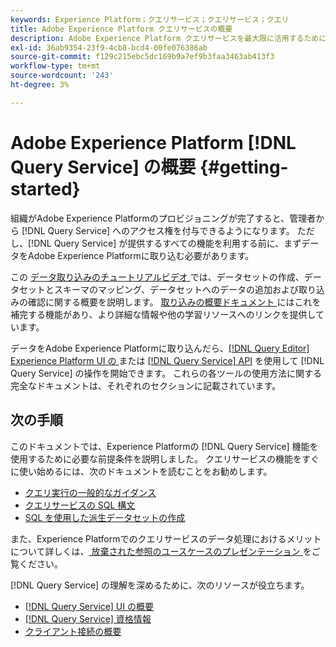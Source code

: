 ```yaml
---
keywords: Experience Platform；クエリサービス；クエリサービス；クエリ
title: Adobe Experience Platform クエリサービスの概要
description: Adobe Experience Platform クエリサービスを最大限に活用するために必要な手順の分類
exl-id: 36ab9354-23f9-4cb8-bcd4-00fe076386ab
source-git-commit: f129c215ebc5dc169b9a7ef9b3faa3463ab413f3
workflow-type: tm+mt
source-wordcount: '243'
ht-degree: 3%

---
```


# Adobe Experience Platform [!DNL Query Service] の概要 {#getting-started}

組織がAdobe Experience Platformのプロビジョニングが完了すると、管理者から [!DNL Query Service] へのアクセス権を付与できるようになります。 ただし、[!DNL Query Service] が提供するすべての機能を利用する前に、まずデータをAdobe Experience Platformに取り込む必要があります。

この [ データ取り込みのチュートリアルビデオ ](https://experienceleague.adobe.com/docs/platform-learn/tutorials/data-ingestion/create-datasets-and-ingest-data.html) では、データセットの作成、データセットとスキーマのマッピング、データセットへのデータの追加および取り込みの確認に関する概要を説明します。 [ 取り込みの概要ドキュメント ](../../ingestion/home.md) にはこれを補完する機能があり、より詳細な情報や他の学習リソースへのリンクを提供しています。

データをAdobe Experience Platformに取り込んだら、[[!DNL Query Editor] Experience Platform UI の ](../ui/user-guide.md) または [[!DNL Query Service] API](../api/getting-started.md) を使用して [!DNL Query Service] の操作を開始できます。 これらの各ツールの使用方法に関する完全なドキュメントは、それぞれのセクションに記載されています。

## 次の手順

このドキュメントでは、Experience Platformの [!DNL Query Service] 機能を使用するために必要な前提条件を説明しました。 クエリサービスの機能をすぐに使い始めるには、次のドキュメントを読むことをお勧めします。

- [クエリ実行の一般的なガイダンス](../best-practices/writing-queries.md)
- [クエリサービスの SQL 構文](../sql/syntax.md)
- [SQL を使用した派生データセットの作成](../data-distiller/derived-datasets/create-derived-datasets-with-sql.md)

また、Experience Platformでのクエリサービスのデータ処理におけるメリットについて詳しくは、[ 放棄された参照のユースケースのプレゼンテーション ](../use-cases/abandoned-browse.md#video-example) をご覧ください。

[!DNL Query Service] の理解を深めるために、次のリソースが役立ちます。

- [[!DNL Query Service] UI の概要](../ui/overview.md)
- [[!DNL Query Service] 資格情報](../ui/credentials.md)
- [クライアント接続の概要](../clients/overview.md)
